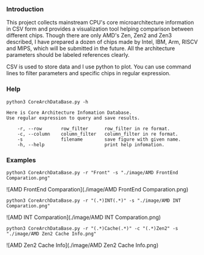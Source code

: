 ### Introduction

This project collects mainstream CPU's core microarchitecture information in CSV form and provides a visualization tool helping comparison between different chips. Though there are only AMD's Zen, Zen2 and Zen3 described, I have prepared a dozen of chips made by Intel, IBM, Arm, RISCV and MIPS, which will be submitted in the future. All the architecture parameters should be labeled references clearly.

CSV is used to store data and I use python to plot. You can use command lines to filter parameters and specific chips in regular expression.

### Help

```shell
python3 CoreArchDataBase.py -h

Here is Core Architecture Infomation Database.
Use regular expression to query and save results.

	-r, --row		row_filter		row_filter in re format.
	-c, --column	column_filter	column_filter in re format.
	-s				filename		save figure with given name.
	-h, --help						print help infomation.
```

### Examples

```shell
python3 CoreArchDataBase.py -r "Front" -s "./image/AMD FrontEnd Comparation.png"
```

![AMD FrontEnd Comparation](./image/AMD FrontEnd Comparation.png)

```shell
python3 CoreArchDataBase.py -r "(.*)INT(.*)" -s "./image/AMD INT Comparation.png"
```

![AMD INT Comparation](./image/AMD INT Comparation.png)

```shell
python3 CoreArchDataBase.py -r "(.*)Cache(.*)" -c "(.*)Zen2" -s "./image/AMD Zen2 Cache Info.png"
```

![AMD Zen2 Cache Info](./image/AMD Zen2 Cache Info.png)

